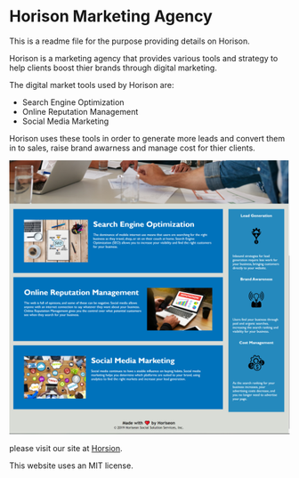 # Horison Marketing Agency

This is a readme file for the purpose providing details on Horison.

Horison is a marketing agency that provides various tools and strategy to help clients boost thier brands through digital marketing.

The digital market tools used by Horison are:
* Search Engine Optimization
* Online Reputation Management
* Social Media Marketing

Horison uses these tools in order to generate more leads and convert them in to sales, raise brand awarness and manage cost for thier clients.

![](assets/images/screenshot.png)

please visit our site at [Horsion](https://laithalwani.github.io/horison-marketing-agency/).

This website uses an MIT license.
